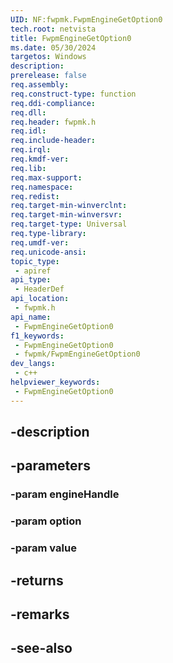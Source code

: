```yaml
---
UID: NF:fwpmk.FwpmEngineGetOption0
tech.root: netvista
title: FwpmEngineGetOption0
ms.date: 05/30/2024
targetos: Windows
description: 
prerelease: false
req.assembly: 
req.construct-type: function
req.ddi-compliance: 
req.dll: 
req.header: fwpmk.h
req.idl: 
req.include-header: 
req.irql: 
req.kmdf-ver: 
req.lib: 
req.max-support: 
req.namespace: 
req.redist: 
req.target-min-winverclnt: 
req.target-min-winversvr: 
req.target-type: Universal
req.type-library: 
req.umdf-ver: 
req.unicode-ansi: 
topic_type:
 - apiref
api_type:
 - HeaderDef
api_location:
 - fwpmk.h
api_name:
 - FwpmEngineGetOption0
f1_keywords:
 - FwpmEngineGetOption0
 - fwpmk/FwpmEngineGetOption0
dev_langs:
 - c++
helpviewer_keywords:
 - FwpmEngineGetOption0
---
```


## -description

## -parameters

### -param engineHandle

### -param option

### -param value

## -returns

## -remarks

## -see-also


